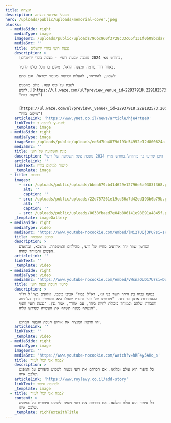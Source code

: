 ```yaml
---
title: הנצחה
description: מפעלי ואירועי הנצחה
hero: /uploads/public/uploads/memorial-cover.jpeg
blocks:
  - mediaSide: right
    mediaType: image
    imageSrc: /uploads/public/uploads/96bc960f3728c33c65f131f0b09bcda7.jpeg
    mediaSrc: ''
    title: גבעת רועי בהרי ירושלים
    description: >
      [בחודש מאי 2024 נחנכה ״גבעת רועי״ - מצפה בהרי ירושלים,

      באזור דרך בורמה ומצפה הראל. מקום בו נוכל כולנו להכיר,

      לשמוע, להתייחד, להעלות זכרונות מגיבור ישראל. וגם סתם

      לשבת על כוס קפה. כולם מוזמנים
      להגיע.](https://ul.waze.com/ul?preview_venue_id=22937918.229182573.2053508\&navigate=yes
      "מיקום בוויז")


      [https://ul.waze.com/ul?preview\_venue\_id=22937918.229182573.2053508\&navigate=yes](https://ul.waze.com/ul?preview_venue_id=22937918.229182573.2053508\&navigate=yes
      "מיקום בוויז")
    articleLink: 'https://www.ynet.co.il/news/article/hje4rtee0'
    linkText: לכתבה ב y-net
    _template: image
  - mediaSide: right
    mediaType: image
    imageSrc: /uploads/public/uploads/ed6d7bb4879d193c54952e12d800624a.jpeg
    mediaSrc: ''
    title: פינת השקיעה של רועי
    description: "בחודש מרץ 2024 נחנכה פינת השקיעה של רועי.\nבמושב שבי ציון שבגליל המערבי, היכן שרועי גר ביחד\nעם אשתו יעל וילדיהם, היתה נקודה ממש על קו החוף,\nאותה הם אהבו לפקוד מדי פעם בשעות ערב לקראת שקיעה.\nבדיוק בנקודה זו הוקמה נדנדת עץ ואבן זיכרון לידה.\nמוזמנים להגיע ולצפות בשקיעות היפות מהנדנדה.\L\n"
    articleLink: ''
    linkText: קישור למיקום בווייז
    _template: image
  - title: כתבות
    images:
      - src: /uploads/public/uploads/bbea679cb414629e12796e5a9383f368.png
        alt: ''
        caption: ''
      - src: /uploads/public/uploads/22d757261e19cd56a7d42ed193b6b79b.png
        alt: ''
        caption: ''
      - src: /uploads/public/uploads/0638fbaed7e04b806141e98091a4845f.png
    _template: imageGallery
  - mediaSide: right
    mediaType: video
    mediaSrc: 'https://www.youtube-nocookie.com/embed/lMi2TUQj3PU?si=sHvZy_DX4hEFyHRh'
    title: סרטון ההנצחה
    description: >
      הסרטון שוזר יחד אירועים מחייו של רועי, מהילדים והמשפחה, מהצבא, ומהאדם
      הפשוט והמיוחד שהיה.
    articleLink: ''
    linkText: ''
    _template: video
  - mediaSide: right
    mediaType: video
    mediaSrc: 'https://www.youtube-nocookie.com/embed/vWsnaOUD17U?si=DxNs5YVyBzQzWyhl'
    title: סרטון חניכת גבעת רועי
    description: >
      בטקס נכחו בין היתר השר בני גנץ, רא"ל במיל' אביבי כוכבי, אלופים בצה"ל ויו"ר
      ההסתדרות ארנון בר דוד. "מורשתו של רועי וחבריו שנפלו היא שנמשיך בדרך הלחימה
      והגבורה שלהם ובמיוחד ביכולת לחיות ביחד, עם אחד", אמר גנץ. "גבעת רועי והנוף
      הנשקף ממנה תשקף את העשייה שנדרש אליה".


      זהו סרטון המנציח את אירוע חניכת הגבעה המרגש.
    articleLink: ''
    linkText: ''
    _template: video
  - mediaSide: right
    mediaType: image
    imageSrc: ''
    mediaSrc: 'https://www.youtube-nocookie.com/watch?v=hRF4y5AHo_s'
    title: במה אני יכול לעזור?
    description: >
      כל סיפור הוא עולם ומלואו. אם הכרתם את רועי נשמח לשמוע סיפורים על המפגש
      שלכם איתו.
    articleLink: 'https://www.roylevy.co.il/add-story'
    linkText: לכתיבת סיפור
    _template: image
  - title: במה אני יכול לעזור?
    content: >
      כל סיפור הוא עולם ומלואו. אם הכרתם את רועי נשמח לשמוע סיפורים על המפגש
      שלכם איתו.
    _template: richTextWithTitle
---
```


